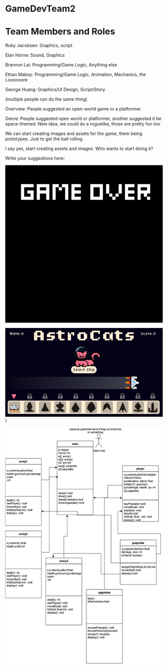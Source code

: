 # GameDevTeam2
# Team Members and Roles
Ruby Jacobsen: Graphics, script

Elan Horne: Sound, Graphics

Brannon Lai: Programming/Game Logic, Anything else

Ethan Mabey: Programming/Game Logic, Animation, Mechanics, the Loooooore

George Huang: Graphics/UI Design, Script/Story

(multiple people can do the same thing)

Overview: People suggested an open-world game or a platformer.

Genre: People suggested open world or platformer, another suggested it be space-themed. New idea, we could do a roguelike, those are pretty fun too

We can start creating images and assets for the game, them being prototypes. Just to get the ball rolling.

I say yes, start creating assets and images. Who wants to start doing it?

Write your suggestions here:


![Game Over](https://github.com/RubyJacobsen/GameDevTeam2/blob/main/images/GameOver.png)

![start screen](https://github.com/RubyJacobsen/GameDevTeam2/blob/main/images/StartScreenGH.png))

![](https://github.com/RubyJacobsen/GameDevTeam2/blob/main/images/Untitled%20Diagram(3)(3).drawio(1).png)


